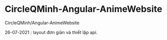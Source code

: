 # CircleQMinh-Angular-AnimeWebsite
CircleQMinh/Angular-AnimeWebsite

26-07-2021 : layout đơn giản và thiết lập api.<br>
